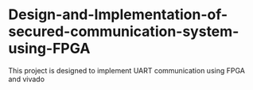 # Design-and-Implementation-of-secured-communication-system-using-FPGA
This project is designed to implement UART communication using FPGA and vivado
